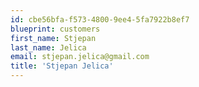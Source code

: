 ```yaml
---
id: cbe56bfa-f573-4800-9ee4-5fa7922b8ef7
blueprint: customers
first_name: Stjepan
last_name: Jelica
email: stjepan.jelica@gmail.com
title: 'Stjepan Jelica'
---
```

